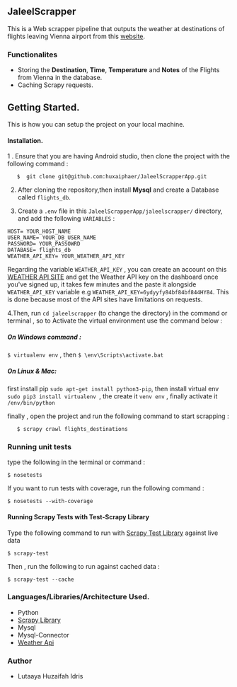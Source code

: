 ## JaleelScrapper

This is a Web scrapper pipeline that outputs the weather at destinations of flights leaving Vienna
airport from this [website](https://www.viennaairport.com/passagiere/ankunft__abflug/abfluege).


### Functionalites

  - Storing the **Destination**, **Time**, **Temperature** and **Notes** of the Flights from Vienna in the database.
  - Caching Scrapy requests.

## Getting Started.

This is how you can setup the project on your local machine.

#### Installation.

1 . Ensure that you are having Android studio, then clone the project with the following command :

```
   $  git clone git@github.com:huxaiphaer/JaleelScrapperApp.git
```

2. After cloning the repository,then install **Mysql** and create a Database called `flights_db`.

3. Create a `.env` file in this `JaleelScrapperApp/jaleelscrapper/` directory, and add the following `VARIABLES` :

```
HOST= YOUR_HOST_NAME
USER_NAME= YOUR_DB_USER_NAME
PASSWORD= YOUR_PASSOWRD
DATABASE= flights_db
WEATHER_API_KEY= YOUR_WEATHER_API_KEY
```

Regarding the variable `WEATHER_API_KEY` , you can create an account on this [WEATHER API SITE](https://weatherstack.com/) and get the Weather API key on the dashboard
once you've signed up, it takes few minutes and the paste it alongside `WEATHER_API_KEY` variable e.g `WEATHER_API_KEY=6ydyyfy84bf84bf844HY84`. This is done because most of the API sites have limitations on requests.


4.Then, run `cd jaleelscrapper` (to change the directory) in the command or terminal , so to Activate the virtual environment use the command below : 

##### On Windows command :
`$ virtualenv env` , then `$ \env\Scripts\activate.bat`

##### On Linux & Mac:
first install pip `sudo apt-get install python3-pip`, then install virtual env `sudo pip3 install virtualenv `, the create it
`venv env` , finally activate it `/env/bin/python`

finally , 
open the project and run the following command to start scrapping :

```
   $ scrapy crawl flights_destinations
```

### Running unit tests

type the following in the terminal or command :
```
$ nosetests  
```

If you want to run tests with coverage, run the following command :

```
$ nosetests --with-coverage
```

#### Running Scrapy Tests with Test-Scrapy Library

Type the following command to run with [Scrapy Test Library](https://pypi.org/project/scrapy-test/) against live data

```
$ scrapy-test
```

Then , run the following to run against cached data :

```
$ scrapy-test --cache
```

### Languages/Libraries/Architecture Used.

- Python
- [Scrapy Library](https://scrapy.org/)
- Mysql
- Mysql-Connector
- [Weather Api](https://weatherstack.com/)

### Author
  - Lutaaya Huzaifah Idris

